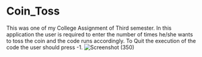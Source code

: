 # Coin_Toss
This was one of my College Assignment of Third semester.
In this application the user is required to enter the number of times he/she wants to toss the coin and the code runs accordingly.
To Quit the execution of the code the user should press -1.
![Screenshot (350)](https://user-images.githubusercontent.com/87956374/142471620-fe538ab0-537d-48c9-b2f9-0542819b44e4.png)
